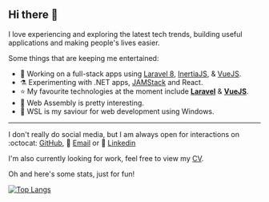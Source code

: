 ## Hi there 👋

I love experiencing and exploring the latest tech trends, building useful applications and making people's lives easier.

Some things that are keeping me entertained:

- 🚀 Working on a full-stack apps using [Laravel 8](https://laravel.com/), [InertiaJS](https://inertiajs.com/), & [VueJS](https://vuejs.org/).
- ⚗ Experimenting with .NET apps, [JAMStack](https://jamstack.org/) and React.
- ⭐ My favourite technologies at the moment include **[Laravel](https://laravel.com/)** & **[VueJS](https://vuejs.org/)**.
- 👀 Web Assembly is pretty interesting.
- 🙏 WSL is my saviour for web development using Windows.

<hr>

I don't really do social media, but I am always open for interactions on :octocat: [GitHub](https://github.com/caldonovan), 📨 [Email](mailto:caldonovan@outlook.com) or 💼 [Linkedin](https://www.linkedin.com/in/callum-donovan-334444122/)

I'm also currently looking for work, feel free to view my [CV](https://github.com/caldonovan/Resume/blob/main/resume_gh.pdf).

Oh and here's some stats, just for fun!

[![Top Langs](https://github-readme-stats.vercel.app/api/top-langs/?username=caldonovan&theme=onedark&layout=compact)](https://github.com/anuraghazra/github-readme-stats)
